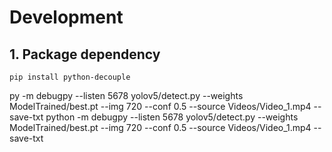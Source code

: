 # Development
## 1. Package dependency
`pip install python-decouple`

py -m debugpy --listen 5678 yolov5/detect.py --weights ModelTrained/best.pt --img 720 --conf 0.5 --source Videos/Video_1.mp4 --save-txt
python -m debugpy --listen 5678 yolov5/detect.py --weights ModelTrained/best.pt --img 720 --conf 0.5 --source Videos/Video_1.mp4 --save-txt